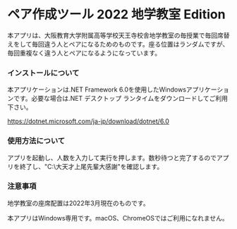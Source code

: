 # ペア作成ツール 2022 地学教室 Edition

本アプリは、大阪教育大学附属高等学校天王寺校舎地学教室の毎授業で毎回席替えをして毎回違う人とペアになるためのものです。座る位置はランダムですが、毎回重複なく違う人とペアになるようになっています。

### インストールについて

本アプリケーションは.NET Framework 6.0を使用したWindowsアプリケーションです。必要な場合は.NET デスクトップ ランタイムをダウンロードしてご利用下さい。

https://dotnet.microsoft.com/ja-jp/download/dotnet/6.0

### 使用方法について

アプリを起動し、人数を入力して実行を押します。数秒待つと完了するのでアプリを終了し、"C:\大天才上尾先輩大感謝"を確認します。

### 注意事項

地学教室の座席配置は2022年3月現在のものです。

本アプリはWindows専用です。macOS、ChromeOSではご利用になれません。
